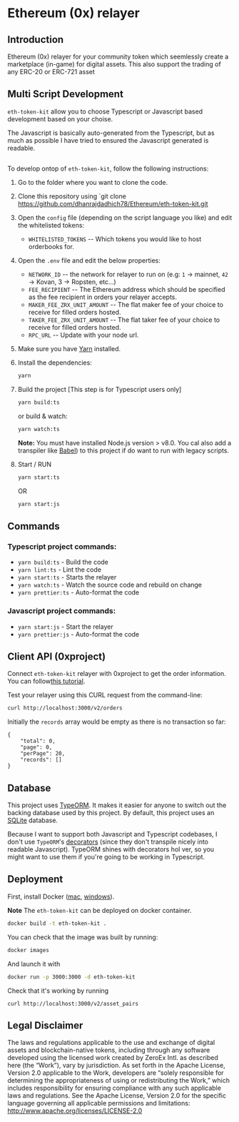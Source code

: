 # Ethereum (0x) relayer

## Introduction

Ethereum (0x) relayer for your community token which seemlessly create a marketplace (in-game) for digital assets. This also support the trading of any ERC-20 or ERC-721 asset

## Multi Script Development

`eth-token-kit` allow you to choose Typescript or Javascript based development based on your choise.

The Javascript is basically auto-generated from the Typescript, but as much as possible I have tried to ensured the Javascript generated is readable.

## 

To develop ontop of `eth-token-kit`, follow the following instructions:

1. Go to the folder where you want to clone the code.

2. Clone this repository using `git clone https://github.com/dhanrajdadhich78/Ethereum/eth-token-kit.git

3. Open the `config` file (depending on the script language you like) and edit the whitelisted tokens:

    - `WHITELISTED_TOKENS` -- Which tokens you would like to host orderbooks for.

4. Open the `.env` file and edit the below properties:

    - `NETWORK_ID` -- the network for relayer to run on (e.g: `1` -> mainnet, `42` -> Kovan, 3 -> Ropsten, etc...)
    - `FEE_RECIPIENT` -- The Ethereum address which should be specified as the fee recipient in orders your relayer accepts.
    - `MAKER_FEE_ZRX_UNIT_AMOUNT` -- The flat maker fee of your choice to receive for filled orders hosted.
    - `TAKER_FEE_ZRX_UNIT_AMOUNT` -- The flat taker fee of your choice to receive for filled orders hosted.
    - `RPC_URL` -- Update with your node url. 

5. Make sure you have [Yarn](https://yarnpkg.com/en/) installed.

6. Install the dependencies:

    ```sh
    yarn
    ```

7. Build the project [This step is for Typescript users only]

    ```sh
    yarn build:ts
    ```

    or build & watch:

    ```sh
    yarn watch:ts
    ```

    **Note:** You must have installed Node.js version > v8.0. You cal also add a transpiler like [Babel](https://babeljs.io/)) to this project if do want to run with legacy scripts.

8. Start / RUN

    ```sh
    yarn start:ts
    ```

    OR

    ```sh
    yarn start:js
    ```

## Commands

### Typescript project commands:

-   `yarn build:ts` - Build the code
-   `yarn lint:ts` - Lint the code
-   `yarn start:ts` - Starts the relayer
-   `yarn watch:ts` - Watch the source code and rebuild on change
-   `yarn prettier:ts` - Auto-format the code

### Javascript project commands:

-   `yarn start:js` - Start the relayer
-   `yarn prettier:js` - Auto-format the code


## Client API (0xproject)

Connect `eth-token-kit` relayer with 0xproject to get the order information. You can follow[this tutorial](https://0xproject.com/wiki#Find,-Submit,-Fill-Order-From-Relayer).

Test your relayer using this CURL request from the command-line:

```sh
curl http://localhost:3000/v2/orders
```

Initially the `records` array would be empty as there is no transaction so far:

```
{
    "total": 0,
    "page": 0,
    "perPage": 20,
    "records": []
}
```


## Database

This project uses [TypeORM](https://github.com/typeorm/typeorm). It makes it easier for anyone to switch out the backing database used by this project. By default, this project uses an [SQLite](https://sqlite.org/docs.html) database.

Because I  want to support both Javascript and Typescript codebases, I  don't use `TypeORM`'s [decorators](https://github.com/typeorm/typeorm/blob/master/docs/decorator-reference.md) (since they don't transpile nicely into readable Javascript). TypeORM shines with decorators hoI ver, so you might want to use them if you're going to be working in Typescript.

## Deployment

First, install Docker ([mac](https://docs.docker.com/docker-for-mac/install/), [windows](https://docs.docker.com/docker-for-windows/install/)).

   **Note** The `eth-token-kit` can be deployed on docker container. 

```sh
docker build -t eth-token-kit .
```

You can check that the image was built by running:

```sh
docker images
```

And launch it with

```sh
docker run -p 3000:3000 -d eth-token-kit
```

Check that it's working by running

```
curl http://localhost:3000/v2/asset_pairs
```

## Legal Disclaimer

The laws and regulations applicable to the use and exchange of digital assets and blockchain-native tokens, including through any software developed using the licensed work created by ZeroEx Intl. as described here (the “Work”), vary by jurisdiction. As set forth in the Apache License, Version 2.0 applicable to the Work, developers are “solely responsible for determining the appropriateness of using or redistributing the Work,” which includes responsibility for ensuring compliance with any such applicable laws and regulations.
See the Apache License, Version 2.0 for the specific language governing all applicable permissions and limitations: http://www.apache.org/licenses/LICENSE-2.0
